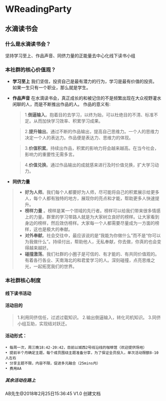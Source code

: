 # WReadingParty
## 水滴读书会

### 什么是水滴读书会？
坚持学习至上、作品声音、同侪力量的正能量去中心化线下读书小组


### 本社群的核心价值观？
* **学习至上**
     我们坚信，投资自己是最有潜力的行为，学习是最有价值的投资。
     如果一生只有一个职业，那么就是学生。

     
* **作品声音**
    在水滴读书会，真正成长的和被记住的不是频繁出现在大众视野灌水闲聊的人，而是不断推出作品的人。
    作品的意义有:
    > 1.**倒逼输入**。抱着目的去学习，以终为始，可以杜绝目的不清、标准不定。从而加快学习效率、积累学习成果。 
    
    > 2.**提升输出**。通过不断的作品输出，提高自己思维力。一个人的思维力决定一个人的表达力。作品便是表达力、思维力的体现。
    
    > 3.**价值积累**。持续出作品，积累的影响力将会越来越高。在当今社会，影响力的重要性无需多言。
    
    > 4.**价值兑换**。通过作品输出的成就感来进行及时价值兑换，扩大学习动力。
* **同侪力量** 
 > * **好为人师**。我们每个人都要好为人师，尽可能将自己的积累展示给更多人，每个人都有独特的地方，展现你的亮点和才能，帮助更多人快速提升。
 > * **榜样力量** 。榜样是某一个领域的先行者。榜样可以给我们带来很多情感上的力量。群里的学习带路人就是为大家树立良好的榜样。让大家看到身边的榜样，然后效仿榜样。大家每一个人都需要尽量成为一方面的榜样，这也是极大的奉献。
 > * **对外奉献**。社会交往中，最应该说的是“我能为你做什么”而不是“你可以为我做什么”。持续付出，帮助他人，无私奉献，你去做，你真的也会变得越来越好。
 > * **碰撞激荡**。我们社群的小圈子是可信的、有才能的、有共同价值观的。有着各行各业、天南海北的和君爱学习的人。深刻碰撞，点亮思维之光，一起拓宽我们的世界。

### 本社群核心制度
#### 线下读书活动
#### 活动目的
> 1.利用同侪信任，过滤过载知识。
2.输出倒逼输入，转化司机知识。
3.同侪小组互助，实现结对跃迁。



#### 活动形式：
	• 每周一次，周三晚18:42-20:42，目前以城西2号线沿线的咖啡馆（欢迎提供场地）
	• 提前半个月确定主题，每个成员围绕主题准备分享，为了保证全员投入，单次活动限额8-10人左右
	• 分享主题不限，内容不限，促进多元融合（25mins内）
	• 费用AA

#####  其余活动在路上





AB先生@2018年2月25日15:36:45 V1.0 创建文档
